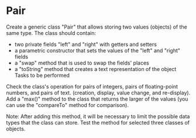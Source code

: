 <h1>Pair</h1>

Create a generic class "Pair" that allows storing two values (objects) of the same type. The class should contain:
<ul>
<li>two private fields "left" and "right" with getters and setters</li>

<li>a parametric constructor that sets the values of the "left" and "right" fields</li>

<li>a "swap" method that is used to swap the fields' places</li>

<li>a "toString" method that creates a text representation of the object Tasks to be performed</li>
</ul>
Check the class's operation for pairs of integers, pairs of floating-point numbers, and pairs of text. (creation, display, value change, and re-display).
Add a "max()" method to the class that returns the larger of the values (you can use the "compareTo" method for comparison).

Note: After adding this method, it will be necessary to limit the possible data types that the class can store. Test the method for selected three classes of objects.
